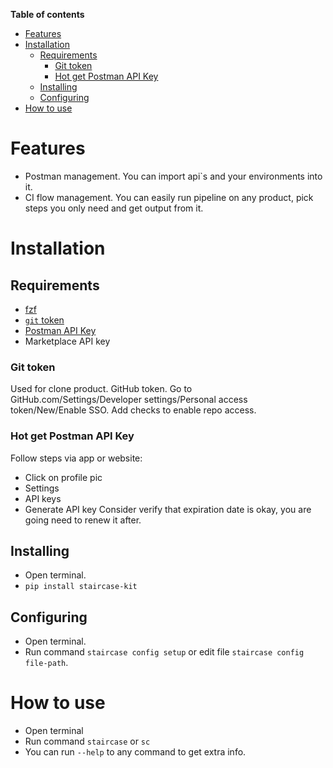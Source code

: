 **Table of contents**
- [Features](#features)
- [Installation](#installation)
  - [Requirements](#requirements)
    - [Git token](#git-token)
    - [Hot get Postman API Key](#hot-get-postman-api-key)
  - [Installing](#installing)
  - [Configuring](#configuring)
- [How to use](#how-to-use)

# Features
- Postman management. You can import api`s and your environments into it.
- CI flow management. You can easily run pipeline on any product, pick steps you only need and get output from it.

# Installation
## Requirements
- [fzf]("https://github.com/junegunn/fzf#installation")
- [`git` token](#git-token)
- [Postman API Key](#hot-get-postman-api-key)
- Marketplace API key

### Git token
Used for clone product.
GitHub token. Go to GitHub.com/Settings/Developer settings/Personal access token/New/Enable SSO.
Add checks to enable repo access.

### Hot get Postman API Key
Follow steps via app or website:
- Click on profile pic 
- Settings 
- API keys 
- Generate API key
  Consider verify that expiration date is okay, you are going need to renew it after.

## Installing 
- Open terminal.
- `pip install staircase-kit`

## Configuring
- Open terminal.
- Run command `staircase config setup` or edit file `staircase config file-path`.

# How to use
- Open terminal
- Run command `staircase` or `sc`
- You can run `--help` to any command to get extra info.
